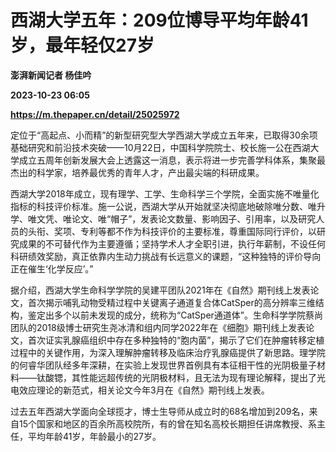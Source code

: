 # 西湖大学五年：209位博导平均年龄41岁，最年轻仅27岁
**澎湃新闻记者 杨佳吟**

**2023-10-23 06:05**

**https://m.thepaper.cn/detail/25025972**

定位于“高起点、小而精”的新型研究型大学西湖大学成立五年来，已取得30余项基础研究和前沿技术突破——10月22日，中国科学院院士、校长施一公在西湖大学成立五周年创新发展大会上透露这一消息，表示将进一步完善学科体系，集聚最杰出的科学家，培养最优秀的青年人才，产出最尖端的科研成果。

西湖大学2018年成立，现有理学、工学、生命科学三个学院，全面实施不唯量化指标的科技评价标准。施一公说，西湖大学从开始就坚决彻底地破除唯分数、唯升学、唯文凭、唯论文、唯“帽子”，发表论文数量、影响因子、引用率，以及研究人员的头衔、奖项、专利等都不作为科技评价的主要标准，尊重国际同行评价，以研究成果的不可替代作为主要遵循；坚持学术人才全职引进，执行年薪制，不设任何科研绩效奖励，真正依靠内生动力挑战有长远意义的课题，“这种独特的评价导向正在催生‘化学反应’。”

据介绍，西湖大学生命科学学院的吴建平团队2021年在《自然》期刊线上发表论文，首次揭示哺乳动物受精过程中关键离子通道复合体CatSper的高分辨率三维结构，鉴定出多个以前未发现的成分，统称为“CatSper通道体”。生命科学学院蔡尚团队的2018级博士研究生尧冰清和组内同学2022年在《细胞》期刊线上发表论文，首次证实乳腺癌组织中存在多种独特的“胞内菌”，揭示了它们在肿瘤转移定植过程中的关键作用，为深入理解肿瘤转移及临床治疗乳腺癌提供了新思路。理学院的何睿华团队经多年深耕，在实验上发现世界首例具有本征相干性的光阴极量子材料——钛酸锶，其性能远超传统的光阴极材料，且无法为现有理论解释，提出了光电效应理论的新范式，相关论文今年3月在《自然》期刊线上发表。

过去五年西湖大学面向全球揽才，博士生导师从成立时的68名增加到209名，来自15个国家和地区的百余所高校院所，有的曾在知名高校长期担任讲席教授、系主任，平均年龄41岁，年龄最小的27岁。